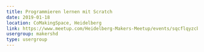 ```yaml
---
title: Programmieren lernen mit Scratch
date: 2019-01-18
location: CoMakingSpace, Heidelberg
link: https://www.meetup.com/Heidelberg-Makers-Meetup/events/sqcflqyzcbxb/
usergroup: makershd
type: usergroup
---
```

